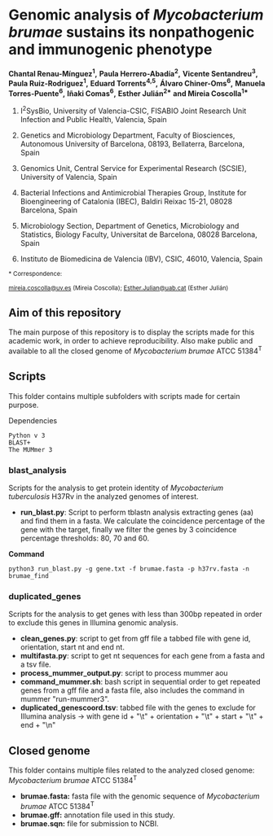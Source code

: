 # Genomic analysis of _Mycobacterium brumae_ sustains its nonpathogenic and immunogenic phenotype  
__Chantal Renau-Mínguez<sup>1</sup>,__ 
__Paula Herrero-Abadía<sup>2</sup>,__ 
__Vicente Sentandreu<sup>3</sup>,__ 
__Paula Ruiz-Rodriguez<sup>1</sup>,__ 
__Eduard Torrents<sup>4,5</sup>,__ 
__Álvaro Chiner-Oms<sup>6</sup>,__ 
__Manuela Torres-Puente<sup>6</sup>,__ 
__Iñaki Comas<sup>6</sup>,__ 
__Esther Julián<sup>2*</sup>__
__and Mireia Coscolla<sup>1*</sup>__
<br>
<sub>

1. I<sup>2</sup>SysBio, University of Valencia-CSIC, FISABIO Joint Research Unit Infection and Public Health, Valencia, Spain  

2. Genetics and Microbiology Department, Faculty of Biosciences, Autonomous University of Barcelona, 08193, Bellaterra, Barcelona, Spain 

3. Genomics Unit, Central Service for Experimental Research (SCSIE), University of Valencia, Spain  

4. Bacterial Infections and Antimicrobial Therapies Group, Institute for Bioengineering of Catalonia (IBEC), Baldiri Reixac 15-21, 08028 Barcelona, Spain  

5. Microbiology Section, Department of Genetics, Microbiology and Statistics, Biology Faculty, Universitat de Barcelona, 08028 Barcelona, Spain  

6. Instituto de Biomedicina de Valencia (IBV), CSIC, 46010, Valencia, Spain  </sub>

<sub> * Correspondence:  <sub>

<sub> mireia.coscolla@uv.es (Mireia Coscolla); Esther.Julian@uab.cat (Esther Julián) <sub>

## Aim of  this repository
The main purpose of this repository is to display the scripts made for this academic work, in order to achieve reproducibility. Also  make public and available to all the closed genome of *Mycobacterium brumae* ATCC 51384<sup>T</sup>  

## Scripts
This folder contains multiple subfolders with scripts made for certain purpose.

Dependencies  

```
Python v 3
BLAST+
The MUMmer 3 
```

### blast_analysis  
Scripts for the analysis to get protein identity of *Mycobacterium tuberculosis* H37Rv in the analyzed genomes of interest. 
- __run_blast.py__: Script to perform tblastn analysis extracting genes (aa) and find them in a fasta. We calculate the coincidence percentage of the gene with the target, finally we filter the genes by 3 coincidence percentage thresholds: 80, 70 and 60.  

__Command__  
```
python3 run_blast.py -g gene.txt -f brumae.fasta -p h37rv.fasta -n brumae_find
```
### duplicated_genes  
Scripts for the analysis to get genes with less than 300bp repeated in order to exclude this genes in Illumina genomic analysis. 
- __clean_genes.py__: script to get from gff file a tabbed file with gene id, orientation, start nt and end nt.
- __multifasta.py__: script to get nt sequences for each gene from a fasta and a tsv file.  
- __process_mummer_output.py__: script to process mummer aou
- __command_mummer.sh__: bash script in sequential order to get repeated genes from a gff file and a fasta file, also includes the command in mummer "run-mummer3".
- __duplicated_genescoord.tsv__: tabbed file with the genes to exclude for Illumina analysis -> with gene id + "\t" + orientation + "\t" + start + "\t" + end + "\n"

## Closed genome
This folder contains multiple files related to the analyzed closed genome: *Mycobacterium brumae* ATCC 51384<sup>T</sup>  

- __brumae.fasta:__ fasta file with the genomic sequence of *Mycobacterium brumae* ATCC 51384<sup>T</sup>  
- __brumae.gff:__ annotation file used in this study.  
- __brumae.sqn:__ file for submission to NCBI.  
